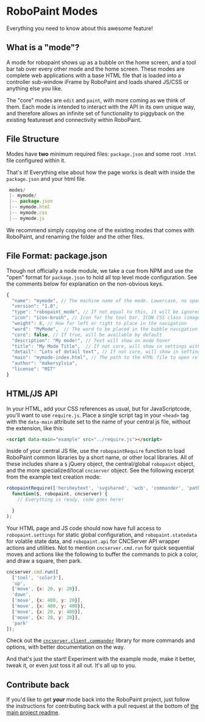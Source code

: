 # RoboPaint Modes
Everything you need to know about this awesome feature!

## What is a "mode"?
A mode for robopaint shows up as a bubble on the home screen, and a tool bar tab
over every other mode and the home screen. These modes are complete web
applications with a base HTML file that is loaded into a controller sub-window
iFrame by RoboPaint and loads shared JS/CSS or anything else you like.

The "core" modes are `edit` and `paint`, with more coming as we think of them.
Each mode is intended to interact with the API in its own unique way, and
therefore allows an infinite set of functionality to piggyback on the existing
featureset and connectivity within RoboPaint.

## File Structure
Modes have **two** minimum required files: `package.json` and some root
`.html` file configured within it.

That's it! Everything else about how the page works is dealt with inside the
`package.json` and your html file.

```javascript
 modes/
 |- mymode/
 |-- package.json
 |-- mymode.html
 |-- mymode.css
 |-- mymode.js
```

We recommend simply copying one of the existing modes that comes with RoboPaint,
and renaming the folder and the other files.

## File Format: package.json
Though not officially a node module, we take a cue from NPM and use the "open"
format for `package.json` to hold all top level mode configuration. See the
comments below for explanation on the non-obvious keys.


```javascript
{
  "name": "mymode", // The machine name of the mode. Lowercase, no spaces, same as folder.
  "version": "1.0",
  "type": "robopaint_mode", // If not equal to this, it will be ignored.
  "icon": "icon-brush", // Icon for the tool bar. ICON CSS class (image replacement coming soon).
  "weight": 8, // How far left or right to place in the navigation
  "word": "MyMode",  // The word to be placed in the bubble navigation
  "core": false, // If true, will be available by default
  "description": "My mode!", // Text will show on mode hover
  "title": "My Mode Title",  // If not core, will show in settings with checkbox to enable
  "detail": "Lots of detail text", // If not core, will show in settings below title
  "main": "mymode-index.html", // The path to the HTML file to open relative to this folder
  "author": "makersylvia",
  "license": "MIT"
}
```

## HTML/JS API
In your HTML, add your CSS references as usual, but for JavaScriptcode, you'll
want to use `require.js`. Place a single script tag in your `<head>` tag
with the `data-main` attribute set to the name of your central js file, without
the extension, like this:

```html
<script data-main="example" src="../require.js"></script>
```

Inside of your central JS file, use the `robopaintRequire` function to load
RoboPaint common libraries by a short name, or other local libraries. All of
these includes share a `$` jQuery object, the central/global `robopaint` object,
and the more specialized/local `cncserver` object. See the following excerpt
from the example text creation mode:

```javascript
robopaintRequire(['hersheytext', 'svgshared', 'wcb', 'commander', 'paths'],
  function($, robopaint, cncserver) {
    // Everything is ready, code goes here!

  }
);
```

Your HTML page and JS code should now have full access to `robopaint.settings`
for static global configuration, and `robopaint.statedata` for volatile state
data, and `robopaint.api` for CNCServer API wrapper actions and utilities. Not
to mention `cncserver.cmd.run` for quick sequential moves and actions like the
following to buffer the commands to pick a color, and draw a square, then park.

```javascript
cncserver.cmd.run([
  ['tool', 'color3'],
  'up',
  ['move', {x: 20, y: 20}],
  'down',
  ['move', {x: 400, y: 20}],
  ['move', {x: 400, y: 400}],
  ['move', {x: 20, y: 400}],
  ['move', {x: 20, y: 20}],
  'park'
]);
```

Check out the
[`cncserver.client.commander`](/evil-mad/robopaint/blob/master/resources/scripts/cncserver.client.commander.js)
library for more commands and options, with better documentation on the way.

And that's just the start! Experiment with the example mode, make it better,
tweak it, or even just toss it all out. It's all up to you.

## Contribute back
If you'd like to get ***your*** mode back into the RoboPaint project,
just follow the instructions for contributing back with a pull request at the
bottom of [the main project readme](https://github.com/evil-mad/robopaint).
